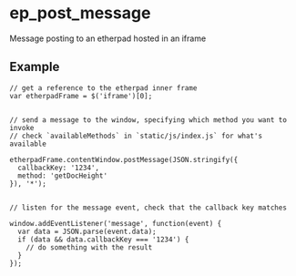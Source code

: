 ep_post_message
===============

Message posting to an etherpad hosted in an iframe

Example
-------

```
// get a reference to the etherpad inner frame
var etherpadFrame = $('iframe')[0];


// send a message to the window, specifying which method you want to invoke
// check `availableMethods` in `static/js/index.js` for what's available

etherpadFrame.contentWindow.postMessage(JSON.stringify({
  callbackKey: '1234',
  method: 'getDocHeight'
}), '*');


// listen for the message event, check that the callback key matches

window.addEventListener('message', function(event) {
  var data = JSON.parse(event.data);
  if (data && data.callbackKey === '1234') {
    // do something with the result
  }
});
```
